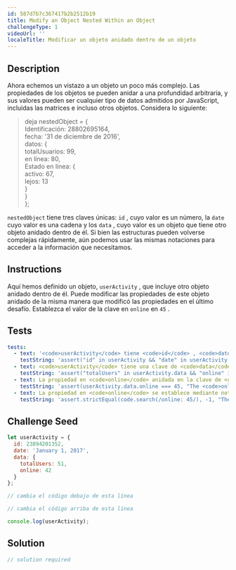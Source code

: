 ```yaml
---
id: 587d7b7c367417b2b2512b19
title: Modify an Object Nested Within an Object
challengeType: 1
videoUrl: ''
localeTitle: Modificar un objeto anidado dentro de un objeto
---
```


## Description
<section id="description"> Ahora echemos un vistazo a un objeto un poco más complejo. Las propiedades de los objetos se pueden anidar a una profundidad arbitraria, y sus valores pueden ser cualquier tipo de datos admitidos por JavaScript, incluidas las matrices e incluso otros objetos. Considera lo siguiente: <blockquote> deja nestedObject = { <br> Identificación: 28802695164, <br> fecha: &#39;31 de diciembre de 2016&#39;, <br> datos: { <br> totalUsuarios: 99, <br> en línea: 80, <br> Estado en línea: { <br> activo: 67, <br> lejos: 13 <br> } <br> } <br> }; </blockquote> <code>nestedObject</code> tiene tres claves únicas: <code>id</code> , cuyo valor es un número, la <code>date</code> cuyo valor es una cadena y los <code>data</code> , cuyo valor es un objeto que tiene otro objeto anidado dentro de él. Si bien las estructuras pueden volverse complejas rápidamente, aún podemos usar las mismas notaciones para acceder a la información que necesitamos. </section>

## Instructions
<section id="instructions"> Aquí hemos definido un objeto, <code>userActivity</code> , que incluye otro objeto anidado dentro de él. Puede modificar las propiedades de este objeto anidado de la misma manera que modificó las propiedades en el último desafío. Establezca el valor de la clave en <code>online</code> en <code>45</code> . </section>

## Tests
<section id='tests'>

```yml
tests:
  - text: '<code>userActivity</code> tiene <code>id</code> , <code>date</code> y propiedades de <code>data</code>'
    testString: 'assert("id" in userActivity && "date" in userActivity && "data" in userActivity, "<code>userActivity</code> has <code>id</code>, <code>date</code> and <code>data</code> properties");'
  - text: <code>userActivity</code> tiene una clave de <code>data</code> configurada para un objeto con las teclas <code>totalUsers</code> y en <code>online</code>
    testString: 'assert("totalUsers" in userActivity.data && "online" in userActivity.data, "<code>userActivity</code> has a <code>data</code> key set to an object with keys <code>totalUsers</code> and <code>online</code>");'
  - text: La propiedad en <code>online</code> anidada en la clave de <code>data</code> de <code>userActivity</code> debe establecer en <code>45</code>
    testString: 'assert(userActivity.data.online === 45, "The <code>online</code> property nested in the <code>data</code> key of <code>userActivity</code> should be set to <code>45</code>");'
  - text: La propiedad en <code>online</code> se establece mediante notación de punto o corchete
    testString: 'assert.strictEqual(code.search(/online: 45/), -1, "The <code>online</code> property is set using dot or bracket notation");'

```

</section>

## Challenge Seed
<section id='challengeSeed'>

<div id='js-seed'>

```js
let userActivity = {
  id: 23894201352,
  date: 'January 1, 2017',
  data: {
    totalUsers: 51,
    online: 42
  }
};

// cambia el código debajo de esta línea

// cambia el código arriba de esta línea

console.log(userActivity);

```

</div>



</section>

## Solution
<section id='solution'>

```js
// solution required
```
</section>

